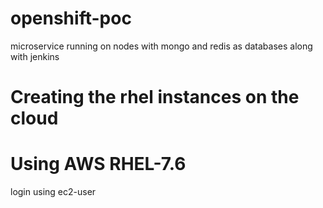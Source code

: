 # openshift-poc
microservice running on nodes with mongo and redis as databases along with jenkins 

# Creating the rhel instances on the cloud
# Using AWS RHEL-7.6
login using ec2-user



